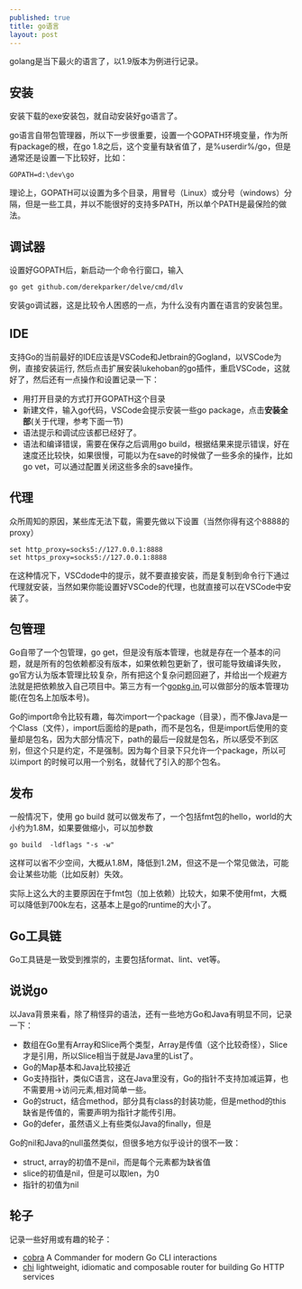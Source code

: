 ```yaml
---
published: true
title: go语言
layout: post
---
```


golang是当下最火的语言了，以1.9版本为例进行记录。


## 安装

安装下载的exe安装包，就自动安装好go语言了。 

go语言自带包管理器，所以下一步很重要，设置一个GOPATH环境变量，作为所有package的根，在go 1.8之后，这个变量有缺省值了，是%userdir%/go，但是通常还是设置一下比较好，比如：

```
GOPATH=d:\dev\go
```
理论上，GOPATH可以设置为多个目录，用冒号（Linux）或分号（windows）分隔，但是一些工具，并以不能很好的支持多PATH，所以单个PATH是最保险的做法。

## 调试器
设置好GOPATH后，新启动一个命令行窗口，输入

```
go get github.com/derekparker/delve/cmd/dlv
```
安装go调试器，这是比较令人困惑的一点，为什么没有内置在语言的安装包里。

## IDE

支持Go的当前最好的IDE应该是VSCode和Jetbrain的Gogland，以VSCode为例，直接安装运行, 然后点击扩展安装lukehoban的go插件，重启VSCode，这就好了，然后还有一点操作和设置记录一下：

* 用打开目录的方式打开GOPATH这个目录
* 新建文件，输入go代码，VSCode会提示安装一些go package，点击**安装全部**(关于代理，参考下面一节)
* 语法提示和调试应该都已经好了。
* 语法和编译错误，需要在保存之后调用go build，根据结果来提示错误，好在速度还比较快，如果很慢，可能以为在save的时候做了一些多余的操作，比如go vet，可以通过配置关闭这些多余的save操作。


## 代理

众所周知的原因，某些库无法下载，需要先做以下设置（当然你得有这个8888的proxy）

```
set http_proxy=socks5://127.0.0.1:8888
set https_proxy=socks5://127.0.0.1:8888
```
在这种情况下，VSCdode中的提示，就不要直接安装，而是复制到命令行下通过代理就安装，当然如果你能设置好VSCode的代理，也就直接可以在VSCode中安装了。

## 包管理
Go自带了一个包管理，go get，但是没有版本管理，也就是存在一个基本的问题，就是所有的包依赖都没有版本，如果依赖包更新了，很可能导致编译失败，go官方认为版本管理比较复杂，所有把这个复杂问题回避了，并给出一个规避方法就是把依赖放入自己项目中。第三方有一个[gopkg.in](https://gopkg.in),可以做部分的版本管理功能(在包名上加版本号)。

Go的import命令比较有趣，每次import一个package（目录），而不像Java是一个Class（文件），import后面给的是path，而不是包名，但是import后使用的变量却是包名，因为大部分情况下，path的最后一段就是包名，所以感受不到区别，但这个只是约定，不是强制。因为每个目录下只允许一个package，所以可以import 的时候可以用一个别名，就替代了引入的那个包名。

## 发布
一般情况下，使用 go build 就可以做发布了，一个包括fmt包的hello，world的大小约为1.8M，如果要做缩小，可以加参数

```
go build  -ldflags "-s -w"
```

这样可以省不少空间，大概从1.8M，降低到1.2M，但这不是一个常见做法，可能会让某些功能（比如反射）失效。

实际上这么大的主要原因在于fmt包（加上依赖）比较大，如果不使用fmt，大概可以降低到700k左右，这基本上是go的runtime的大小了。

## Go工具链
Go工具链是一致受到推崇的，主要包括format、lint、vet等。

## 说说go
以Java背景来看，除了稍怪异的语法，还有一些地方Go和Java有明显不同，记录一下：

* 数组在Go里有Array和Slice两个类型，Array是传值（这个比较奇怪），Slice才是引用，所以Slice相当于就是Java里的List了。
* Go的Map基本和Java比较接近
* Go支持指针，类似C语言，这在Java里没有，Go的指针不支持加减运算，也不需要用->访问元素,相对简单一些。
* Go的struct，结合method，部分具有class的封装功能，但是method的this缺省是传值的，需要声明为指针才能传引用。
* Go的defer，虽然语义上有些类似Java的finally，但是

Go的nil和Java的null虽然类似，但很多地方似乎设计的很不一致：
- struct, array的初值不是nil，而是每个元素都为缺省值
- slice的初值是nil，但是可以取len，为0
- 指针的初值为nil

## 轮子

记录一些好用或有趣的轮子：

* [cobra](https://github.com/spf13/cobra)  A Commander for modern Go CLI interactions
* [chi](https://github.com/go-chi/chi) lightweight, idiomatic and composable router for building Go HTTP services